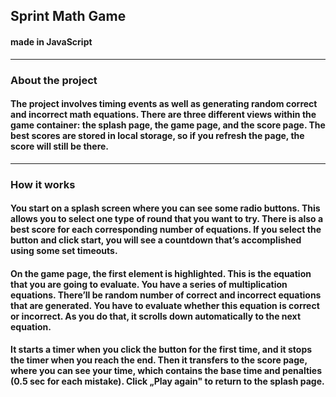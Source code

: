 ## Sprint Math Game
#### made in JavaScript

***
### About the project

#### The project involves timing events as well as generating random correct and incorrect math equations. There are three different views within the game container: the splash page, the game page, and the score page. The best scores are stored in local storage, so if you refresh the page, the score will still be there.

*** 
### How it works
#### You start on a splash screen where you can see some radio buttons. This allows you to select one type of round that you want to try. There is also a best score for each corresponding number of equations. If you select the button and click start, you will see a countdown that’s accomplished using some set timeouts.

#### On the game page, the first element is highlighted. This is the equation that you are going to evaluate. You have a series of multiplication equations. There’ll be random number of correct and incorrect equations that are generated. You have to evaluate whether this equation is correct or incorrect. As you do that, it scrolls down automatically to the next equation.

#### It starts a timer when you click the button for the first time, and it stops the timer when you reach the end. Then it transfers to the score page, where you can see your time, which contains the base time and penalties (0.5 sec for each mistake). Click „Play again" to return to the splash page.
